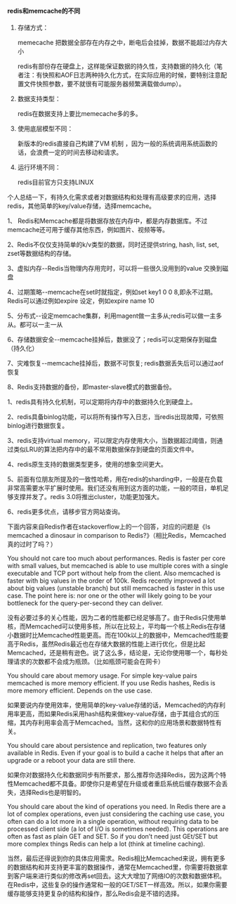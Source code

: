 
#### redis和memcache的不同

1. 存储方式：

    memecache 把数据全部存在内存之中，断电后会挂掉，数据不能超过内存大小
    
    redis有部份存在硬盘上，这样能保证数据的持久性，支持数据的持久化（笔者注：有快照和AOF日志两种持久化方式，在实际应用的时候，要特别注意配置文件快照参数，要不就很有可能服务器频繁满载做dump）。

2. 数据支持类型：

    redis在数据支持上要比memecache多的多。

3. 使用底层模型不同：
    
    新版本的redis直接自己构建了VM 机制 ，因为一般的系统调用系统函数的话，会浪费一定的时间去移动和请求。
    
4. 运行环境不同：
    
    redis目前官方只支持LINUX

个人总结一下，有持久化需求或者对数据结构和处理有高级要求的应用，选择redis，其他简单的key/value存储，选择memcache。


1、 Redis和Memcache都是将数据存放在内存中，都是内存数据库。不过memcache还可用于缓存其他东西，例如图片、视频等等。

2、Redis不仅仅支持简单的k/v类型的数据，同时还提供string, hash, list, set, zset等数据结构的存储。

3、虚拟内存--Redis当物理内存用完时，可以将一些很久没用到的value 交换到磁盘

4、过期策略--memcache在set时就指定，例如set key1 0 0 8,即永不过期。Redis可以通过例如expire 设定，例如expire name 10

5、分布式--设定memcache集群，利用magent做一主多从;redis可以做一主多从。都可以一主一从

6、存储数据安全--memcache挂掉后，数据没了；redis可以定期保存到磁盘（持久化）

7、灾难恢复--memcache挂掉后，数据不可恢复; redis数据丢失后可以通过aof恢复

8、Redis支持数据的备份，即master-slave模式的数据备份。


1、redis具有持久化机制，可以定期将内存中的数据持久化到硬盘上。

2、redis具备binlog功能，可以将所有操作写入日志，当redis出现故障，可依照binlog进行数据恢复。

3、redis支持virtual memory，可以限定内存使用大小，当数据超过阈值，则通过类似LRU的算法把内存中的最不常用数据保存到硬盘的页面文件中。

4、redis原生支持的数据类型更多，使用的想象空间更大。

5、前面有位朋友所提及的一致性哈希，用在redis的sharding中，一般是在负载非常高需要水平扩展时使用。我们还没有用到这方面的功能，一般的项目，单机足够支撑并发了。redis 3.0将推出cluster，功能更加强大。

6、redis更多优点，请移步官方网站查询。


下面内容来自Redis作者在stackoverflow上的一个回答，对应的问题是《Is memcached a dinosaur in comparison to Redis?》（相比Redis，Memcached真的过时了吗？）

You should not care too much about performances. Redis is faster per core with small values, but memcached is able to use multiple cores with a single executable and TCP port without help from the client. Also memcached is faster with big values in the order of 100k. Redis recently improved a lot about big values (unstable branch) but still memcached is faster in this use case. The point here is: nor one or the other will likely going to be your bottleneck for the query-per-second they can deliver.

没有必要过多的关心性能，因为二者的性能都已经足够高了。由于Redis只使用单核，而Memcached可以使用多核，所以在比较上，平均每一个核上Redis在存储小数据时比Memcached性能更高。而在100k以上的数据中，Memcached性能要高于Redis，虽然Redis最近也在存储大数据的性能上进行优化，但是比起Memcached，还是稍有逊色。说了这么多，结论是，无论你使用哪一个，每秒处理请求的次数都不会成为瓶颈。（比如瓶颈可能会在网卡）

You should care about memory usage. For simple key-value pairs memcached is more memory efficient. If you use Redis hashes, Redis is more memory efficient. Depends on the use case.

如果要说内存使用效率，使用简单的key-value存储的话，Memcached的内存利用率更高，而如果Redis采用hash结构来做key-value存储，由于其组合式的压缩，其内存利用率会高于Memcached。当然，这和你的应用场景和数据特性有关。

You should care about persistence and replication, two features only available in Redis. Even if your goal is to build a cache it helps that after an upgrade or a reboot your data are still there.

如果你对数据持久化和数据同步有所要求，那么推荐你选择Redis，因为这两个特性Memcached都不具备。即使你只是希望在升级或者重启系统后缓存数据不会丢失，选择Redis也是明智的。

You should care about the kind of operations you need. In Redis there are a lot of complex operations, even just considering the caching use case, you often can do a lot more in a single operation, without requiring data to be processed client side (a lot of I/O is sometimes needed). This operations are often as fast as plain GET and SET. So if you don’t need just GEt/SET but more complex things Redis can help a lot (think at timeline caching).

当然，最后还得说到你的具体应用需求。Redis相比Memcached来说，拥有更多的数据结构和并支持更丰富的数据操作，通常在Memcached里，你需要将数据拿到客户端来进行类似的修改再set回去。这大大增加了网络IO的次数和数据体积。在Redis中，这些复杂的操作通常和一般的GET/SET一样高效。所以，如果你需要缓存能够支持更复杂的结构和操作，那么Redis会是不错的选择。
